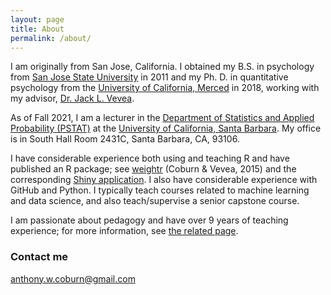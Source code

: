 ```yaml
---
layout: page
title: About
permalink: /about/
---
```


I am originally from San Jose, California. I obtained my B.S. in psychology from [San Jose State University](http://www.sjsu.edu/) in 2011 and my Ph. D. in quantitative psychology from the [University of California, Merced](https://www.ucmerced.edu/) in 2018, working with my advisor, [Dr. Jack L. Vevea](http://faculty.ucmerced.edu/jvevea/).

As of Fall 2021, I am a lecturer in the [Department of Statistics and Applied Probability (PSTAT)](https://www.pstat.ucsb.edu/) at the [University of California, Santa Barbara](https://www.ucsb.edu/). My office is in South Hall Room 2431C, Santa Barbara, CA, 93106.

<!-- In July 2019, I was hired as a postdoctoral fellow working with the [STEPP (Statistics for Evidence-Based Policy and Practice) Center](https://stepp.center/) at [Northwestern University](https://www.northwestern.edu/). I work with Drs. [Beth Tipton](https://twitter.com/stats_tipton) and [Larry Hedges](https://www.statistics.northwestern.edu/people/faculty/larry-hedges.html). My office is in Room 201, 617 Library Place, Evanston, IL, 60208. -->

I have considerable experience both using and teaching R and have published an R package; see [weightr](https://cran.r-project.org/web/packages/weightr/index.html) (Coburn & Vevea, 2015) and the corresponding [Shiny application](https://vevealab.shinyapps.io/WeightFunctionModel/). I also have considerable experience with GitHub and Python. I typically teach courses related to machine learning and data science, and also teach/supervise a senior capstone course.

I am passionate about pedagogy and have over 9 years of teaching experience; for more information, see [the related page](https://tonycoburn.github.io/teaching/).

### Contact me

[anthony.w.coburn@gmail.com](mailto:anthony.w.coburn@gmail.com)
